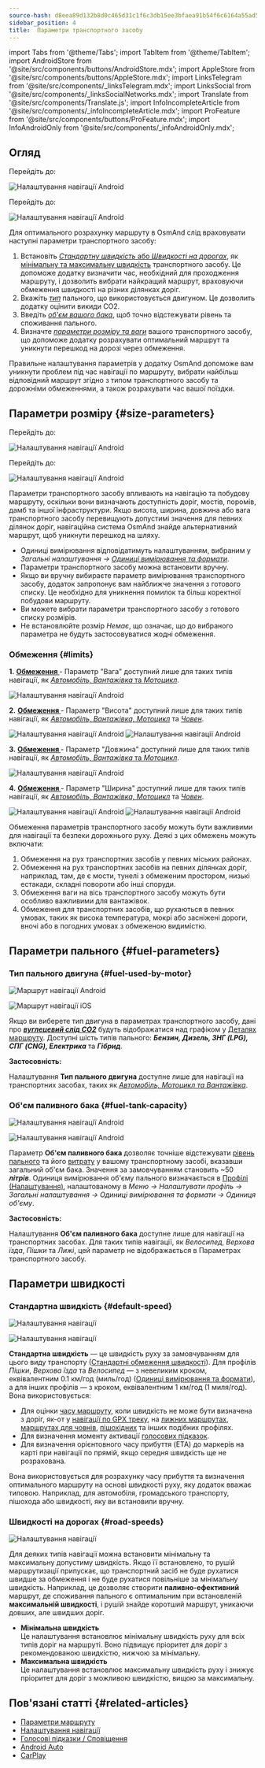 ```yaml
---
source-hash: d8eea89d132b8d0c465d31c1f6c3db15ee3bfaea91b54f6c6164a55ad5c97c3e
sidebar_position: 4
title:  Параметри транспортного засобу
---
```

import Tabs from '@theme/Tabs';
import TabItem from '@theme/TabItem';
import AndroidStore from '@site/src/components/buttons/AndroidStore.mdx';
import AppleStore from '@site/src/components/buttons/AppleStore.mdx';
import LinksTelegram from '@site/src/components/_linksTelegram.mdx';
import LinksSocial from '@site/src/components/_linksSocialNetworks.mdx';
import Translate from '@site/src/components/Translate.js';
import InfoIncompleteArticle from '@site/src/components/_infoIncompleteArticle.mdx';
import ProFeature from '@site/src/components/buttons/ProFeature.mdx';
import InfoAndroidOnly from '@site/src/components/_infoAndroidOnly.mdx';



## Огляд

<Tabs groupId="operating-systems" queryString="current-os">

<TabItem value="android" label="Android">

Перейдіть до: *<Translate android="true" ids="shared_string_menu,configure_profile,routing_settings_2"/>*  

![Налаштування навігації Android](@site/static/img/navigation/navigation_settings_vehicle-parameters_1_andr.png)

</TabItem>

<TabItem value="ios" label="iOS">

Перейдіть до: *<Translate ios="true" ids="shared_string_menu,shared_string_settings,application_profiles,routing_settings_2"/>*  

![Налаштування навігації Android](@site/static/img/navigation/navigation_settings_vehicle-parameters_ios.png)

</TabItem>

</Tabs>  

Для оптимального розрахунку маршруту в OsmAnd слід враховувати наступні параметри транспортного засобу:

1. Встановіть [*Стандартну швидкість* або *Швидкості на дорогах*](#road-speeds), як [мінімальну та максимальну швидкість](#road-speeds) транспортного засобу. Це допоможе додатку визначити час, необхідний для проходження маршруту, і дозволить вибрати найкращий маршрут, враховуючи обмеження швидкості на різних ділянках доріг.
2. Вкажіть [*тип*](#fuel-used-by-motor) пального, що використовується двигуном. Це дозволить додатку оцінити викиди CO2.
3. Введіть [*об'єм вашого бака*](#fuel-tank-capacity), щоб точно відстежувати рівень та споживання пального.
4. Визначте [*параметри розміру та ваги*](#size-parameters) вашого транспортного засобу, що допоможе додатку розрахувати оптимальний маршрут та уникнути перешкод на дорозі через обмеження.

Правильне налаштування параметрів у додатку OsmAnd допоможе вам уникнути проблем під час навігації по маршруту, вибрати найбільш відповідний маршрут згідно з типом транспортного засобу та дорожніми обмеженнями, а також розрахувати час вашої поїздки.


## Параметри розміру {#size-parameters}

<Tabs groupId="operating-systems" queryString="current-os">

<TabItem value="android" label="Android">

Перейдіть до: *<Translate android="true" ids="shared_string_menu,configure_profile,routing_settings_2"/>*  

![Налаштування навігації Android](@site/static/img/navigation/navigation_settings_sizes2_andr.png)

</TabItem>

<TabItem value="ios" label="iOS">

Перейдіть до: *<Translate ios="true" ids="shared_string_menu,shared_string_settings,application_profiles,routing_settings_2"/>*  

![Налаштування навігації Android](@site/static/img/navigation/navigation_settings_sizes2_ios.png)

</TabItem>

</Tabs>

Параметри транспортного засобу впливають на навігацію та побудову маршруту, оскільки вони визначають доступність доріг, мостів, поромів, дамб та іншої інфраструктури. Якщо висота, ширина, довжина або вага транспортного засобу перевищують допустимі значення для певних ділянок доріг, навігаційна система OsmAnd знайде альтернативний маршрут, щоб уникнути перешкод на шляху.  

- Одиниці вимірювання відповідатимуть налаштуванням, вибраним у *Загальні налаштування → [Одиниці вимірювання та формати](../../personal/profiles.md#units--formats)*.
- Параметри транспортного засобу можна встановити вручну.
- Якщо ви вручну вибираєте параметр вимірювання транспортного засобу, додаток запропонує вам найближче значення з готового списку. Це необхідно для уникнення помилок та більш коректної побудови маршруту.
- Ви можете вибрати параметри транспортного засобу з готового списку розмірів.
- Не встановлюйте розмір *Немає*, що означає, що до вибраного параметра не будуть застосовуватися жодні обмеження.  

### Обмеження {#limits}

**1.** [**Обмеження <Translate android="true" ids="routing_attr_weight_name"/>**](https://wiki.openstreetmap.org/wiki/Key:maxweight) - <Translate android="true" ids="weight_limit_description"/> Параметр "Вага" доступний лише для таких типів навігації, як [*Автомобіль, Вантажівка* та *Мотоцикл*](../../navigation/routing/car-based-routing.md).  

![Налаштування навігації Android](@site/static/img/navigation/navigation_settings_weight_andr.png)

**2.**  [**Обмеження <Translate android="true" ids="routing_attr_height_name"/>**](https://wiki.openstreetmap.org/wiki/Key:maxheight) - <Translate android="true" ids="height_limit_description"/> Параметр "Висота" доступний лише для таких типів навігації, як *[Автомобіль, Вантажівка, Мотоцикл](../../navigation/routing/car-based-routing.md)* та *[Човен](../../navigation/routing/boat-navigation.md)*.  

![Налаштування навігації Android](@site/static/img/navigation/navigation_settings_height_andr.png)
![Налаштування навігації Android](@site/static/img/navigation/navigation_settings_height_boat_andr.png)  

**3.** [**Обмеження <Translate android="true" ids="routing_attr_length_name"/>**](https://wiki.openstreetmap.org/wiki/Key:maxlength) - <Translate android="true" ids="lenght_limit_description"/> Параметр "Довжина" доступний лише для таких типів навігації, як [*Автомобіль, Вантажівка* та *Мотоцикл*](../../navigation/routing/car-based-routing.md).  

![Налаштування навігації Android](@site/static/img/navigation/navigation_settings_length_andr.png)

**4.** [**Обмеження <Translate android="true" ids="routing_attr_width_name"/>**](https://wiki.openstreetmap.org/wiki/Key:maxwidth) - <Translate android="true" ids="width_limit_description"/> Параметр "Ширина" доступний лише для таких типів навігації, як *[Автомобіль, Вантажівка, Мотоцикл](../../navigation/routing/car-based-routing.md)* та *[Човен](../../navigation/routing/boat-navigation.md)*.  

![Налаштування навігації Android](@site/static/img/navigation/navigation_settings_width_andr.png)
![Налаштування навігації Android](@site/static/img/navigation/navigation_settings_width_boat_andr.png)

Обмеження параметрів транспортного засобу можуть бути важливими для навігації та безпеки дорожнього руху. Деякі з цих обмежень можуть включати:  

1. Обмеження на рух транспортних засобів у певних міських районах.  
2. Обмеження на рух транспортних засобів на певних ділянках доріг, наприклад, там, де є мости, тунелі з обмеженим простором, низькі естакади, складні повороти або інші споруди.  
3. Обмеження ваги на вісь транспортного засобу можуть бути особливо важливими для вантажівок.
4. Обмеження для транспортних засобів, що рухаються в певних умовах, таких як висока температура, мокрі або засніжені дороги, вночі або в погодних умовах з обмеженою видимістю.


## Параметри пального {#fuel-parameters}

### Тип пального двигуна {#fuel-used-by-motor}

<Tabs groupId="operating-systems" queryString="current-os">

<TabItem value="android" label="Android">

![Маршрут навігації Android](@site/static/img/navigation/route/navigation_settings_fuel_motor_andr.png)

</TabItem>

<TabItem value="ios" label="iOS">

![Маршрут навігації iOS](@site/static/img/navigation/route/navigation_settings_fuel_motor_ios.png)

</TabItem>

</Tabs>

Якщо ви виберете тип двигуна в параметрах транспортного засобу, дані про [***вуглецевий слід CO2***](../../navigation/setup/route-details.md#elevation-info) будуть відображатися над графіком у [Деталях маршруту](../setup/route-details.md).
Доступні шість типів пального: ***Бензин, Дизель, ЗНГ (LPG), СПГ (CNG), Електрика*** та ***Гібрид***.  

**Застосовність:**

Налаштування **Тип пального двигуна** доступне лише для навігації на транспортних засобах, таких як *[Автомобіль, Мотоцикл та Вантажівка](../../navigation/routing/car-based-routing.md)*.


### Об'єм паливного бака {#fuel-tank-capacity}

<Tabs groupId="operating-systems" queryString="current-os">

<TabItem value="android" label="Android">

![Налаштування навігації Android](@site/static/img/navigation/navigation_settings_tank_andr.png)

</TabItem>

<TabItem value="ios" label="iOS">

![Налаштування навігації Android](@site/static/img/navigation/navigation_settings_tank_ios.png)

</TabItem>

</Tabs>


Параметр **Об'єм паливного бака** дозволяє точніше відстежувати [рівень пального](../../widgets/info-widgets.md#vehicle-metrics-widgets) та його [витрату](../../widgets/info-widgets.md#vehicle-metrics-widgets) у вашому транспортному засобі, вказавши загальний об'єм бака. Значення за замовчуванням становить ~50 ***літрів***. Одиниця вимірювання об'єму пального визначається в [Профілі (Налаштування)](../..//personal/profiles.md#units--formats), налаштованому в *Меню → Налаштувати профіль → Загальні налаштування → Одиниці вимірювання та формати → Одиниця об'єму*.

**Застосовність:**

Налаштування **Об'єм паливного бака** доступне лише для навігації на транспортних засобах. Для таких типів навігації, як *Велосипед*, *Верхова їзда*, *Пішки* та *Лижі*, цей параметр не відображається в Параметрах транспортного засобу.

## Параметри швидкості

### Стандартна швидкість {#default-speed}

<Tabs groupId="operating-systems" queryString="current-os">

<TabItem value="android" label="Android">

![Налаштування навігації](@site/static/img/navigation/navigation_settings_speeds_andr.png)

</TabItem>

<TabItem value="ios" label="iOS">

![Налаштування навігації](@site/static/img/navigation/navigation_settings_speeds_ios.png)

</TabItem>

</Tabs>  

**Стандартна швидкість** — це швидкість руху за замовчуванням для цього виду транспорту ([Стандартні обмеження швидкості](https://wiki.openstreetmap.org/wiki/Default_speed_limits)). Для профілів *Пішки*, *Верхова їзда* та *Велосипед* — з невеликим кроком, еквівалентним 0.1 км/год (миль/год) ([Одиниці вимірювання та формати](https://osmand.net/docs/user/personal/profiles#units--formats)), а для інших профілів — з кроком, еквівалентним 1 км/год (1 миля/год). Вона використовується:
- Для оцінки [часу маршруту](../../widgets/nav-widgets.md#time-to-intermediate), коли швидкість не може бути визначена з доріг, як-от у [навігації по GPX треку](../setup/gpx-navigation.md), на [лижних маршрутах](../routing/ski-routing.md), [маршрутах для човнів](../routing/boat-navigation.md), [пішохідних](../routing/pedestrian-routing.md) та інших подібних профілях.
- Для визначення моменту активації [голосових підказок](../guidance/voice-navigation.md).
- Для визначення орієнтовного часу прибуття (ETA) до маркерів на карті при навігації по прямій, якщо середня швидкість ще не розрахована.



 Вона використовується для розрахунку часу прибуття та визначення оптимального маршруту на основі швидкості руху, яку додаток вважає типовою. Наприклад, для автомобіля, громадського транспорту, пішохода або швидкості, яку ви встановили вручну.


### Швидкості на дорогах {#road-speeds}


![Налаштування навігації](@site/static/img/navigation/navigation_settings_speeds-r_andr.png)

Для деяких типів навігації можна встановити мінімальну та максимальну допустиму швидкість. Якщо її встановлено, то рушій маршрутизації припускає, що транспортний засіб не буде рухатися швидше за обмеження і не буде рухатися повільніше за мінімальну швидкість. 
Наприклад, це дозволяє створити **паливно-ефективний** маршрут, де споживання пального є оптимальним при встановленій **максимальній швидкості**, і рушій знайде коротший маршрут, уникаючи довших, але швидших доріг.

- **Мінімальна швидкість**  
    Це налаштування встановлює мінімальну швидкість руху для всіх типів доріг на маршруті. Воно підвищує пріоритет для доріг з рекомендованою швидкістю, нижчою за мінімальну.  
- **Максимальна швидкість**  
    Це налаштування встановлює максимальну швидкість руху і знижує пріоритет для доріг з можливою швидкістю, вищою за максимальну.




## Пов'язані статті {#related-articles}

- [Параметри маршруту](../routing/osmand-routing.md#routing-types)
- [Налаштування навігації](./navigation-settings.md)
- [Голосові підказки / Сповіщення](./voice-navigation.md)
- [Android Auto](../auto-car.md)
- [CarPlay](../car-play.md)